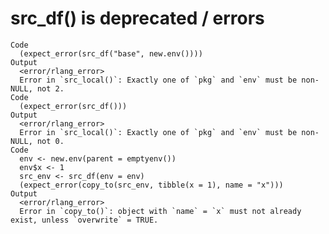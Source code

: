 # src_df() is deprecated / errors

    Code
      (expect_error(src_df("base", new.env())))
    Output
      <error/rlang_error>
      Error in `src_local()`: Exactly one of `pkg` and `env` must be non-NULL, not 2.
    Code
      (expect_error(src_df()))
    Output
      <error/rlang_error>
      Error in `src_local()`: Exactly one of `pkg` and `env` must be non-NULL, not 0.
    Code
      env <- new.env(parent = emptyenv())
      env$x <- 1
      src_env <- src_df(env = env)
      (expect_error(copy_to(src_env, tibble(x = 1), name = "x")))
    Output
      <error/rlang_error>
      Error in `copy_to()`: object with `name` = `x` must not already exist, unless `overwrite` = TRUE.

